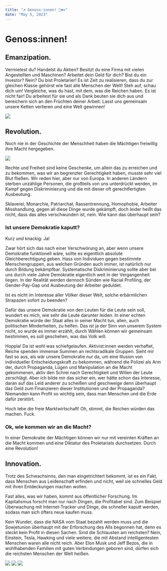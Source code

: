 ```yaml
---
title: "☭ Genoss:innen! 🚩❤️✊"
date: "May 5, 2023"
---
```


# Genoss:innen!

Emanzipation.
-------------

Vermietest du? Handelst du Aktien? Besitzt du eine Firma mit vielen Angestellten und Maschinen? Arbeitet dein Geld für dich? Bist du ein Investor? Nein? Du bist Proletarier! Es ist Zeit zu realisieren, dass du zur gleichen Klasse gehörst wie fast alle Menschen der Welt! Steh auf, schau dich um! Vergleiche, was du hast, mit dem, was die Reichen haben. Es ist nicht fair! Du arbeitest für sie und als Dank beuten sie dich aus und bereichern sich an den Früchten deiner Arbeit. Lasst uns gemeinsam unsere Ketten verlieren und eine Welt gewinnen!

![](medien/uwu.gif)

Revolution.
-----------

Noch nie in der Geschichte der Menschheit haben die Mächtigen freiwillig ihre Macht hergegeben.

![](medien/franz-rev.jpg)

Rechte und Freiheit sind keine Geschenke, um allein das zu erreichen und zu bekommen, was wir an begrenzter Gerechtigkeit haben, musste sehr viel Blut fließen. Wir reden hier, aber nur von Europa. In anderen Ländern sterben unzählige Personen, die großteils von uns unterdrückt werden, im Kampf gegen Diskriminierung und die mit dieser oft gerechtfertigten Ausbeutung.

Sklaverei, Monarchie, Patriarchat, Rassentrennung, Homophobie, Arbeiter Misshandlung, gegen all diese Dinge wurde gekämpft, doch leider heißt das nicht, dass das alles verschwunden ist, nein. Wie kann das überhaupt sein?

### Ist unsere Demokratie kaputt?

Kurz und knackig: Ja!

Zwar hört sich das nach einer Verschwörung an, aber wenn unsere Demokratie funktionell wäre, sollte es eigentlich absolute Gleichberechtigung geben. Hass von Individuen gegen bestimmte Menschengruppen, aus welchen Gründen auch immer, ist natürlich nur durch Bildung bekämpfbar. Systematische Diskriminierung sollte aber bei uns durch viele Jahre Demokratie eigentlich weit in der Vergangenheit liegen. In der Realität werden dennoch Sünden wie Racial Profiling, der Gender-Pay-Gap und Ausbeutung der Arbeiter geduldet.

Ist es nicht im Interesse aller Völker dieser Welt, solche erbärmlichen Strapazen sofort zu beenden?

Dafür das unsere Demokratie von den Leuten für die Leute sein soll, wundert es mich, wie sehr die Leute darunter leiden. In einer echten Demokratie würde der Staat alles in seiner Macht tun, allen, auch politischen Minderheiten, zu helfen. Das ist ja der Sinn von unserem System nicht, so wurde es immer erzählt, durch Wählen können wir gemeinsam bestimmen, es soll geschehen, was das Volk will.

Hoppla! Da ist wohl was schiefgelaufen. Aktivist:innen werden verhaftet, Reiche spenden immense Summen an rechtsradikale Gruppen. Sieht mir fast so aus, als wär unsere Demokratie nur da, um eine Illusion von individueller Entscheidungskraft zu bekommen, während die Polizei als Arm der, durch Propaganda, Lügen und Manipulation an die Macht gekommenen, aktiv den Schrei nach Gerechtigkeit und Willen der Leute zerschlägt. Aber ich bilde mir das sicher ein, wer hätte schon das Interesse, daran auf das Leid anderer zu scheißen und geschweige denn überhaupt das Geld zum Finanzieren dieser Institutionen und der Propaganda? Niemanden kann Profit so wichtig sein, dass man Menschen und die Erde dafür zerstört.

Hoch lebe die freie Marktwirtschaft! Oh, stimmt, die Reichen würden das machen. Fuck.

### Ok, wie kommen wir an die Macht?

In einer Demokratie der Mächtigen können wir nur mit vereinten Kräften an die Macht kommen und eine Diktatur des Proletariats durchsetzen. Durch eine Revolution!

Innovation.
-----------

Trotz des Schwachsinns, den man eingetrichtert bekommt, ist es ein Fakt, dass Menschen aus Leidenschaft erfinden und nicht, weil sie schnelles Geld mit ihren Entdeckungen machen wollen.

Fast alles, was wir haben, kommt aus öffentlicher Forschung. Im Kapitalismus forscht man nur nach Dingen, die Profitabel sind. Zum Beispiel Überwachung mit Internet-Tracker und Dinge, die schneller kaputt werden, sodass man sich öfters neue kaufen muss.

Kein Wunder, dass die NASA vom Staat bezahlt werden muss und die Sowjetunion überhaupt mit der Erforschung des Alls begonnen hat, denn es steckt kein Profit in diesen Sachen. Sind die Schlausten am reichsten? Nein, Einstein, Tesla, Hawking und viele weitere, die mit Abstand intelligentesten Menschen waren alle nicht reich. Aber Elon Musk und Jeff Bezos, die in wohlhabenden Familien mit guten Verbindungen geboren sind, dürfen sich die reichsten Menschen der Welt heißen.

![](medien/weltALL.jpg) ![](medien/weltraum-proletarier.jpg) ![](medien/sputnik.jpg)
